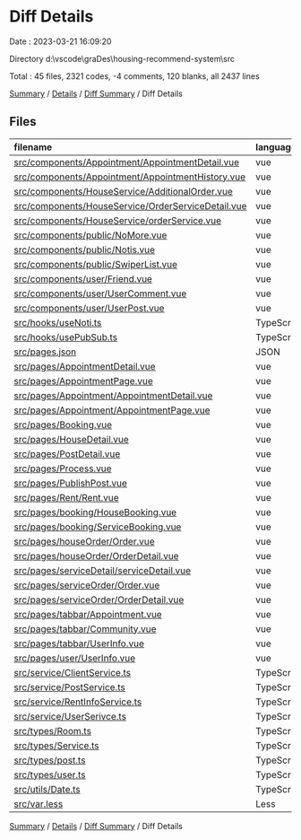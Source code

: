 # Diff Details

Date : 2023-03-21 16:09:20

Directory d:\\vscode\\graDes\\housing-recommend-system\\src

Total : 45 files,  2321 codes, -4 comments, 120 blanks, all 2437 lines

[Summary](results.md) / [Details](details.md) / [Diff Summary](diff.md) / Diff Details

## Files
| filename | language | code | comment | blank | total |
| :--- | :--- | ---: | ---: | ---: | ---: |
| [src/components/Appointment/AppointmentDetail.vue](/src/components/Appointment/AppointmentDetail.vue) | vue | 1 | 0 | 0 | 1 |
| [src/components/Appointment/AppointmentHistory.vue](/src/components/Appointment/AppointmentHistory.vue) | vue | 1 | 0 | 0 | 1 |
| [src/components/HouseService/AdditionalOrder.vue](/src/components/HouseService/AdditionalOrder.vue) | vue | 212 | 0 | 28 | 240 |
| [src/components/HouseService/OrderServiceDetail.vue](/src/components/HouseService/OrderServiceDetail.vue) | vue | -4 | 0 | 3 | -1 |
| [src/components/HouseService/orderService.vue](/src/components/HouseService/orderService.vue) | vue | 0 | 0 | -4 | -4 |
| [src/components/public/NoMore.vue](/src/components/public/NoMore.vue) | vue | 38 | 0 | 4 | 42 |
| [src/components/public/Notis.vue](/src/components/public/Notis.vue) | vue | 9 | 0 | 0 | 9 |
| [src/components/public/SwiperList.vue](/src/components/public/SwiperList.vue) | vue | -1 | 0 | 1 | 0 |
| [src/components/user/Friend.vue](/src/components/user/Friend.vue) | vue | 19 | 0 | 0 | 19 |
| [src/components/user/UserComment.vue](/src/components/user/UserComment.vue) | vue | -4 | 4 | 0 | 0 |
| [src/components/user/UserPost.vue](/src/components/user/UserPost.vue) | vue | 11 | 0 | 1 | 12 |
| [src/hooks/useNoti.ts](/src/hooks/useNoti.ts) | TypeScript | 11 | 0 | 0 | 11 |
| [src/hooks/usePubSub.ts](/src/hooks/usePubSub.ts) | TypeScript | 1 | 0 | 0 | 1 |
| [src/pages.json](/src/pages.json) | JSON | 41 | 0 | 6 | 47 |
| [src/pages/AppointmentDetail.vue](/src/pages/AppointmentDetail.vue) | vue | -255 | -9 | -4 | -268 |
| [src/pages/AppointmentPage.vue](/src/pages/AppointmentPage.vue) | vue | -156 | 0 | -11 | -167 |
| [src/pages/Appointment/AppointmentDetail.vue](/src/pages/Appointment/AppointmentDetail.vue) | vue | 260 | 0 | 7 | 267 |
| [src/pages/Appointment/AppointmentPage.vue](/src/pages/Appointment/AppointmentPage.vue) | vue | 155 | 0 | 10 | 165 |
| [src/pages/Booking.vue](/src/pages/Booking.vue) | vue | 25 | 0 | 1 | 26 |
| [src/pages/HouseDetail.vue](/src/pages/HouseDetail.vue) | vue | 21 | 0 | 4 | 25 |
| [src/pages/PostDetail.vue](/src/pages/PostDetail.vue) | vue | 0 | 0 | -1 | -1 |
| [src/pages/Process.vue](/src/pages/Process.vue) | vue | 30 | 0 | 5 | 35 |
| [src/pages/PublishPost.vue](/src/pages/PublishPost.vue) | vue | 136 | 0 | 6 | 142 |
| [src/pages/Rent/Rent.vue](/src/pages/Rent/Rent.vue) | vue | 362 | 0 | 15 | 377 |
| [src/pages/booking/HouseBooking.vue](/src/pages/booking/HouseBooking.vue) | vue | 314 | 0 | 7 | 321 |
| [src/pages/booking/ServiceBooking.vue](/src/pages/booking/ServiceBooking.vue) | vue | 299 | 0 | 13 | 312 |
| [src/pages/houseOrder/Order.vue](/src/pages/houseOrder/Order.vue) | vue | 47 | 0 | 0 | 47 |
| [src/pages/houseOrder/OrderDetail.vue](/src/pages/houseOrder/OrderDetail.vue) | vue | 11 | 0 | 4 | 15 |
| [src/pages/serviceDetail/serviceDetail.vue](/src/pages/serviceDetail/serviceDetail.vue) | vue | 6 | 0 | -1 | 5 |
| [src/pages/serviceOrder/Order.vue](/src/pages/serviceOrder/Order.vue) | vue | 38 | 0 | -1 | 37 |
| [src/pages/serviceOrder/OrderDetail.vue](/src/pages/serviceOrder/OrderDetail.vue) | vue | -1 | 0 | 1 | 0 |
| [src/pages/tabbar/Appointment.vue](/src/pages/tabbar/Appointment.vue) | vue | 6 | 0 | 3 | 9 |
| [src/pages/tabbar/Community.vue](/src/pages/tabbar/Community.vue) | vue | 285 | 0 | 3 | 288 |
| [src/pages/tabbar/UserInfo.vue](/src/pages/tabbar/UserInfo.vue) | vue | 1 | 0 | 0 | 1 |
| [src/pages/user/UserInfo.vue](/src/pages/user/UserInfo.vue) | vue | 306 | 0 | 8 | 314 |
| [src/service/ClientService.ts](/src/service/ClientService.ts) | TypeScript | 12 | 0 | 4 | 16 |
| [src/service/PostService.ts](/src/service/PostService.ts) | TypeScript | 4 | 0 | 1 | 5 |
| [src/service/RentInfoService.ts](/src/service/RentInfoService.ts) | TypeScript | 2 | 0 | 0 | 2 |
| [src/service/UserSerivce.ts](/src/service/UserSerivce.ts) | TypeScript | 4 | 0 | 0 | 4 |
| [src/types/Room.ts](/src/types/Room.ts) | TypeScript | 35 | 0 | 1 | 36 |
| [src/types/Service.ts](/src/types/Service.ts) | TypeScript | 26 | 1 | 2 | 29 |
| [src/types/post.ts](/src/types/post.ts) | TypeScript | 6 | 0 | 1 | 7 |
| [src/types/user.ts](/src/types/user.ts) | TypeScript | 3 | 0 | 0 | 3 |
| [src/utils/Date.ts](/src/utils/Date.ts) | TypeScript | 2 | 0 | 1 | 3 |
| [src/var.less](/src/var.less) | Less | 2 | 0 | 2 | 4 |

[Summary](results.md) / [Details](details.md) / [Diff Summary](diff.md) / Diff Details